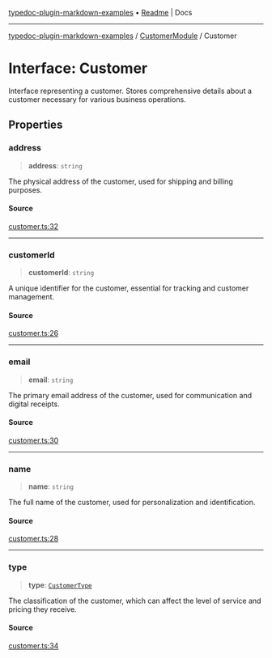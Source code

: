 [typedoc-plugin-markdown-examples](../../README.md) • [Readme](../../README.md) \| Docs

***

[typedoc-plugin-markdown-examples](../../modules.md) / [CustomerModule](../README.md) / Customer

# Interface: Customer

Interface representing a customer.
Stores comprehensive details about a customer necessary for various business operations.

## Properties

### address

> **address**: `string`

The physical address of the customer, used for shipping and billing purposes.

#### Source

[customer.ts:32](https://github.com/typedoc-plugin-markdown/typedoc-plugin-markdown-examples/blob/20d21e441b853b3f7b2de364c070522db75798b0/examples/src/customer.ts#L32)

***

### customerId

> **customerId**: `string`

A unique identifier for the customer, essential for tracking and customer management.

#### Source

[customer.ts:26](https://github.com/typedoc-plugin-markdown/typedoc-plugin-markdown-examples/blob/20d21e441b853b3f7b2de364c070522db75798b0/examples/src/customer.ts#L26)

***

### email

> **email**: `string`

The primary email address of the customer, used for communication and digital receipts.

#### Source

[customer.ts:30](https://github.com/typedoc-plugin-markdown/typedoc-plugin-markdown-examples/blob/20d21e441b853b3f7b2de364c070522db75798b0/examples/src/customer.ts#L30)

***

### name

> **name**: `string`

The full name of the customer, used for personalization and identification.

#### Source

[customer.ts:28](https://github.com/typedoc-plugin-markdown/typedoc-plugin-markdown-examples/blob/20d21e441b853b3f7b2de364c070522db75798b0/examples/src/customer.ts#L28)

***

### type

> **type**: [`CustomerType`](../enumerations/CustomerType.md)

The classification of the customer, which can affect the level of service and pricing they receive.

#### Source

[customer.ts:34](https://github.com/typedoc-plugin-markdown/typedoc-plugin-markdown-examples/blob/20d21e441b853b3f7b2de364c070522db75798b0/examples/src/customer.ts#L34)

